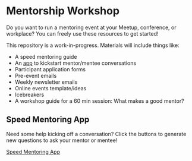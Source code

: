 # Mentorship Workshop
Do you want to run a mentoring event at your Meetup, conference, or workplace? You can freely use these resources to get started!

This repository is a work-in-progress. Materials will include things like:
- A speed mentoring guide
- An [app](https://ember-learn.github.io/mentorship-workshop/app/) to kickstart mentor/mentee conversations
- Participant application forms
- Pre-event emails
- Weekly newsletter emails
- Online events template/ideas
- Icebreakers
- A workshop guide for a 60 min session: What makes a good mentor?

## Speed Mentoring App

Need some help kicking off a conversation?
Click the buttons to generate new questions to ask
your mentor or mentee!

[Speed Mentoring App](https://ember-learn.github.io/mentorship-workshop/app/)